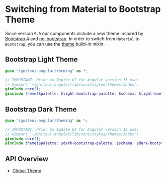 # Switching from Material to Bootstrap Theme
Since version `9.0` our components include a new theme inspired by [Bootstrap 4](https://getbootstrap.com/) and [ng-bootstrap](https://ng-bootstrap.github.io/#/home).
In order to switch from `Material` to `Bootstrap`, you can use the [theme]({environment:sassApiUrl}/index.html#mixin-theme) build-in mixin.

## Bootstrap Light Theme
```scss
@use "igniteui-angular/theming" as *;

// IMPORTANT: Prior to Ignite UI for Angular version 13 use:
// @import '~igniteui-angular/lib/core/styles/themes/index';
@include core();
@include theme($palette: $light-bootstrap-palette, $schema: $light-bootstrap-schema);
```

## Bootstrap Dark Theme
```scss
@use "igniteui-angular/theming" as *;

// IMPORTANT: Prior to Ignite UI for Angular version 13 use:
// @import '~igniteui-angular/lib/core/styles/themes/index';
@include core();
@include theme($palette: $dark-bootstrap-palette, $schema: $dark-bootstrap-schema);
```

## API Overview
* [Global Theme]({environment:sassApiUrl}/index.html#mixin-theme)
